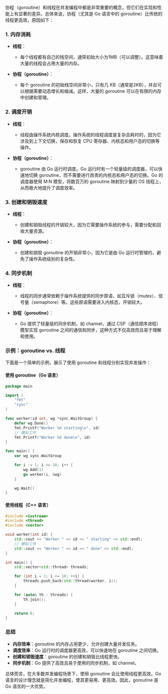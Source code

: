 协程（goroutine）和线程在并发编程中都是非常重要的概念，但它们在实现和性能上有显著的差异。总体来说，协程（尤其是 Go 语言中的 goroutine）比传统的线程更高效，原因如下：

### 1. 内存消耗

- **线程**：
  - 每个线程都有自己的栈空间，通常初始大小为1MB（可以调整）。这意味着大量的线程会占用大量的内存。
  
- **协程（goroutine）**：
  - 每个 goroutine 的初始栈空间非常小，只有几 KB（通常是2KB），并且可以根据需要动态增长和缩减。这样，大量的 goroutine 可以在有限的内存中创建和管理。

### 2. 调度开销

- **线程**：
  - 线程由操作系统内核调度。操作系统的线程调度是复杂且耗时的，因为它涉及到上下文切换，保存和恢复 CPU 寄存器、内核态和用户态的切换等操作。

- **协程（goroutine）**：
  - goroutine 由 Go 运行时调度。Go 运行时有一个轻量级的调度器，可以快速地切换 goroutine，而不需要进行昂贵的内核态和用户态的切换。Go 的调度器使用 M:N 模型，将数百万的 goroutine 映射到少量的 OS 线程上，从而极大地提升了调度效率。

### 3. 创建和销毁速度

- **线程**：
  - 创建和销毁线程的开销较大，因为它需要操作系统的参与，需要分配和回收大量资源。

- **协程（goroutine）**：
  - 创建和销毁 goroutine 的开销非常小，因为它是由 Go 运行时管理的，避免了操作系统级别的复杂性。

### 4. 同步机制

- **线程**：
  - 线程的同步通常依赖于操作系统提供的同步原语，如互斥锁（mutex）、信号量（semaphore）等。这些原语需要进入内核态，开销较大。

- **协程（goroutine）**：
  - Go 提供了轻量级的同步机制，如 channel，通过 CSP（通信顺序进程）模型实现 goroutine 之间的通信和同步，这种方式不仅高效而且易于理解和使用。

### 示例：goroutine vs. 线程

下面是一个简单的示例，展示了使用 goroutine 和线程分别实现并发操作：

#### 使用 goroutine（Go 语言）
```go
package main

import (
	"fmt"
	"sync"
)

func worker(id int, wg *sync.WaitGroup) {
	defer wg.Done()
	fmt.Printf("Worker %d starting\n", id)
	// 模拟工作
	fmt.Printf("Worker %d done\n", id)
}

func main() {
	var wg sync.WaitGroup

	for i := 1; i <= 10; i++ {
		wg.Add(1)
		go worker(i, &wg)
	}

	wg.Wait()
}
```

#### 使用线程（C++ 语言）
```cpp
#include <iostream>
#include <thread>
#include <vector>

void worker(int id) {
    std::cout << "Worker " << id << " starting" << std::endl;
    // 模拟工作
    std::cout << "Worker " << id << " done" << std::endl;
}

int main() {
    std::vector<std::thread> threads;

    for (int i = 1; i <= 10; ++i) {
        threads.push_back(std::thread(worker, i));
    }

    for (auto& th : threads) {
        th.join();
    }

    return 0;
}
```

### 总结

- **内存效率**：goroutine 的内存占用更少，允许创建大量并发任务。
- **调度效率**：Go 运行时的调度器更高效，可以快速地在 goroutine 之间切换。
- **创建和销毁速度**：goroutine 的创建和销毁比线程更快。
- **同步机制**：Go 提供了高效且易于使用的同步机制，如 channel。

总体而言，在大多数并发编程场景下，使用 goroutine 会比使用线程更高效。Go 语言的设计理念就是简化并发编程，使其更易用、更高效。因此，goroutine 是 Go 语言的一大优势。